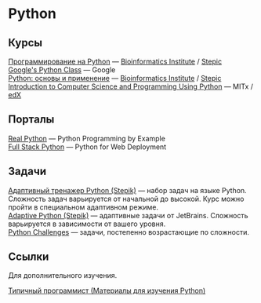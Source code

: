 # Python

## Курсы

[Программирование на Python](https://stepic.org/course/Программирование-на-Python-67) — [Bioinformatics Institute](https://stepic.org/users/651763/teach) / [Stepic](https://stepic.org/)  
[Google's Python Class](https://developers.google.com/edu/python/) — Google  
[Python: основы и применение](https://stepic.org/course/Python-основы-и-применение-512) — [Bioinformatics Institute](https://stepic.org/users/651763/teach) / [Stepic](https://stepic.org/)  
[Introduction to Computer Science and Programming Using Python](https://www.edx.org/course/introduction-computer-science-mitx-6-00-1x) — MITx / [edX](https://www.edx.org/)  


## Порталы

[Real Python](https://realpython.com/) — Python Programming by Example  
[Full Stack Python](https://www.fullstackpython.com/) — Python for Web Deployment  


## Задачи

[Адаптивный тренажер Python (Stepik)](https://stepic.org/course/431) — набор задач на языке Python. Сложность задач варьируется от начальной до высокой. Курс можно пройти в специальном адаптивном режиме.  
[Adaptive Python (Stepik)](https://stepik.org/course/568/) — адаптивные задачи от JetBrains. Сложность варьируется в зависимости от вашего уровня.  
[Python Challenges](http://www.pythonchallenge.com) — задачи, постепенно возрастающие по сложности.


## Ссылки

Для дополнительного изучения.

[Типичный программист (Материалы для изучения Python)](http://tproger.ru/digest/python-materials/)
